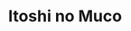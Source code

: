 --- 
title: "Itoshi no Muco"
publishdate: "2019-6-11T16:48:46+02:00"
src: "https://365manga.net/manga/itoshi-no-muco"
image: "https://data.365manga.net/images/thumbnails/16102-itoshi-no-muco.jpg"
description: "The happy daily life of Muco, a not-too-bright Akita dog, and his owner Komatsu-san the glass-blower."
---